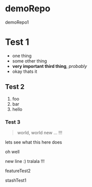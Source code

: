 # demoRepo
demoRepo1 

# Test 1

- one thing
- some other thing
- **very important third thing**, *probably*
- okay thats it

## Test 2
1. foo
2. bar
3. hello

### Test 3
> world, world new ... !!!

lets see what this here does

oh well

new line :) tralala !!!

featureTest2

stashTest1